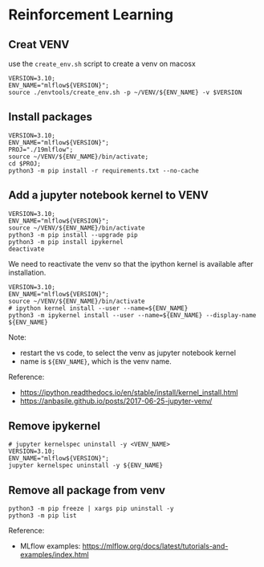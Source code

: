 # Reinforcement Learning

## Creat VENV
use the `create_env.sh` script to create a venv on macosx

```shell
VERSION=3.10;
ENV_NAME="mlflow${VERSION}";
source ./envtools/create_env.sh -p ~/VENV/${ENV_NAME} -v $VERSION
```

## Install packages 
```shell
VERSION=3.10;
ENV_NAME="mlflow${VERSION}";
PROJ="./19mlflow";
source ~/VENV/${ENV_NAME}/bin/activate;
cd $PROJ;
python3 -m pip install -r requirements.txt --no-cache
```

## Add a jupyter notebook kernel to VENV
```console
VERSION=3.10;
ENV_NAME="mlflow${VERSION}";
source ~/VENV/${ENV_NAME}/bin/activate
python3 -m pip install --upgrade pip
python3 -m pip install ipykernel
deactivate
```

We need to reactivate the venv so that the ipython kernel is available after installation.
```shell
VERSION=3.10;
ENV_NAME="mlflow${VERSION}";
source ~/VENV/${ENV_NAME}/bin/activate
# ipython kernel install --user --name=${ENV_NAME}
python3 -m ipykernel install --user --name=${ENV_NAME} --display-name ${ENV_NAME}
```
Note: 
* restart the vs code, to select the venv as jupyter notebook kernel 
* name is `${ENV_NAME}`, which is the venv name.

Reference:
* https://ipython.readthedocs.io/en/stable/install/kernel_install.html
* https://anbasile.github.io/posts/2017-06-25-jupyter-venv/

## Remove ipykernel
```shell
# jupyter kernelspec uninstall -y <VENV_NAME>
VERSION=3.10;
ENV_NAME="mlflow${VERSION}";
jupyter kernelspec uninstall -y ${ENV_NAME}
```

## Remove all package from venv
```
python3 -m pip freeze | xargs pip uninstall -y
python3 -m pip list
```

Reference:
* MLflow examples: https://mlflow.org/docs/latest/tutorials-and-examples/index.html